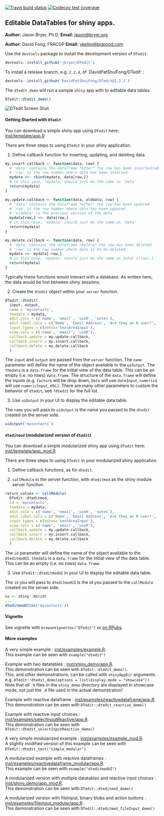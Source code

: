 <!-- badges: start -->
[![Travis build status](https://travis-ci.org/DavidPatShuiFong/DTedit.svg?branch=develop)](https://travis-ci.org/DavidPatShuiFong/DTedit?branch=master)
[![Codecov test coverage](https://codecov.io/gh/DavidPatShuiFong/DTedit/branch/develop/graph/badge.svg)](https://codecov.io/gh/DavidPatShuiFong/DTedit?branch=master)
<!-- badges: end -->

## Editable DataTables for shiny apps.

**Author:** Jason Bryer, Ph.D.
**Email:** jason@bryer.org

**Author:** David Fong, FRACGP
**Email:** vkelim@bigpond.com

Use the `devtools` package to install the development version of `DTedit`:

```r
devtools::install_github('jbryer/DTedit')
```

To install a release branch, e.g. `2.2.4`, of `DavidPatShuiFong/DTedit' :

```r
devtools::install_github('DavidPatShuiFong/DTedit@2.2.1')
```

The `dtedit_demo` will run a sample `shiny` app with to editable data tables.

```r
DTedit::dtedit_demo()
```

![DTedit Screen Shot](inst/screens/dtedit_books_edit.png)

#### Getting Started with `DTedit`

You can download a simple shiny app using `DTedit` here: [inst/template/app.R](inst/template/app.R)

There are three steps to using `DTedit` in your shiny application.

1. Define callback function for inserting, updating, and deleting data.

```r
my.insert.callback <- function(data, row) {
  # 'data' contains the dataframe *after* the row has been inserted/added
  # 'row' is the row number where data has been inserted
  mydata <<- rbind(mydata, data[row,])
  # in this case, 'mydata' should just be the same as 'data'
  return(mydata)
}

my.update.callback <- function(data, olddata, row) {
  # 'data' contains the dataframe *after* the row has been updated
  # 'row' is the row number where data has been updated
  # 'olddata' is the previous version of the data
  mydata[row,] <<- data[row,]
  # in this case, 'mydata' should just be the same as 'data'
  return(mydata)
}

my.delete.callback <- function(data, row) {
  # 'data' contains the dataframe *before* the row has been deleted
  # 'row' is the row number where data is to be deleted
  mydata <<- mydata[-row,]
  # in this case, 'mydata' should just be the same as data[-c(row),]
  return(mydata)
}
```

Typically these functions would interact with a database. As written here, the data would be lost between shiny sessions.

2. Create the `dtedit` object within your `server` function. 

```r
DTedit::dtedit(
  input, output,
  name = 'mycontacts',
  thedata = mydata,
  edit.cols = c('name', 'email', 'useR', 'notes'),
  edit.label.cols = c('Name', 'Email Address', 'Are they an R user?', 'Additional notes'),
  input.types = c(notes='textAreaInput'),
  view.cols = c('name', 'email', 'useR'),
  callback.update = my.update.callback,
  callback.insert = my.insert.callback,
  callback.delete = my.delete.callback
  )
```

The `input` and `output` are passed from the `server` function. The `name` parameter will define the name of the object available to the `uiOutput`. The `thedata` is a `data.frame` for the initial view of the data table. This can be an empty (i.e. no rows) `data.frame`. The structure of the `data.frame` will define the inputs (e.g. `factor`s will be drop down, `Date` will use `dateInput`, `numeric`s will use `numericInput`, etc.). There are many other parameters to custom the behavior of `dtedit`, see `?dtedit` for the full list.

3. Use `uiOutput` in your UI to display the editable data table.

The `name` you will pass to `uiOutput` is the name you passed to the `dtedit` created on the server side.

```r
uiOutput('mycontacts')
```

#### `dteditmod` (modularized version of `dtedit`)

You can download a simple modularized shiny app using `DTedit` here: [inst/template/app_mod.R](inst/template/app_mod.R)

There are three steps to using `DTedit` in your modularized shiny application.

1. Define callback functions, as for `dtedit`.

2. `callModule` in the server function, with `dteditmod` as the shiny module server function.

```r
return_values <- callModule(
  DTedit::dteditmod,
  id = 'mycontacts',
  thedata = mydata,
  edit.cols = c('name', 'email', 'useR', 'notes'),
  edit.label.cols = c('Name', 'Email Address', 'Are they an R user?', 'Additional notes'),
  input.types = c(notes='textAreaInput'),
  view.cols = c('name', 'email', 'useR'),
  callback.update = my.update.callback,
  callback.insert = my.insert.callback,
  callback.delete = my.delete.callback
  )
```

The `id` parameter will define the name of the object available to the `dteditmodUI`. `thedata` is a `data.frame` for the initial view of the data table. This can be an empty (i.e. no rows) `data.frame`.

3. Use `DTedit::dteditmodUI` in your UI to display the editable data table.

The `id` you will pass to `dteditmodUI` is the id you passed to the `callModule` created on the server side.

```r
ns <- shiny::NS(id)
...
dteditmodUI(ns('mycontacts'))
```

#### Vignette

See vignette with `browseVignettes("DTedit")` or [on RPubs](https://rpubs.com/DavidFong/DTedit). 

#### More examples

A very simple example : [inst/examples/example.R](inst/examples/example.R).<br/>
This example can be seen with `example("dtedit")`

Example with two datatables : [inst/shiny_demo/app.R](inst/shiny_demo/app.R).<br/>
This demonstration can be seen with `DTedit::dtedit_demo()`.<br/>
This, and other demonstrations, can be called with `shinyAppDir` arguments.<br/>
e.g. `DTedit::dtedit_demo(options = list(display.mode = "showcase"))`<br/>
Note that *all* `.R` files in the `shiny_demo` directory are displayed in showcase mode, not just the `.R` file used in the actual demonstration!

Example with reactive dataframe : [inst/examples/reactivedataframe/app.R](inst/examples/reactivedataframe/app.R).<br/>
This demonstration can be seen with `DTedit::dtedit_reactive_demo()`

Example with reactive input choices : [inst/examples/selectInputReactive/app.R](inst/examples/selectInputReactive/app.R).<br/>
This demonstration can be seen with `DTedit::dtedit_selectInputReactive_demo()`

A very simple modularized example : [inst/examples/example_mod.R](inst/examples/example_mod.R).<br/>
A slightly modified version of this example can be seen with `DTedit::dtedit_test("simple_modular")`.

A modularized example with reactive dataframes : [inst/examples/reactivedataframe_modular/app.R](inst/examples/reactivedataframe_modular/app.R).<br/>
This example can be seen with `example("dteditmodUI")`

A modularized version with multiple datatables and reactive input choices : [inst/shiny_demo/app_mod.R](inst/shiny_demo/app_mod.R).<br/>
This demonstration can be seen with `DTedit::dteditmod_demo()`

A modularized version with fileInput, binary blobs and action buttons : [inst/examples/fileinput_modular/app.R](inst/examples/fileinput_modular/app.R).<br/>
This demonstration can be seen with `DTedit::dteditmod_fileInput_demo()`
